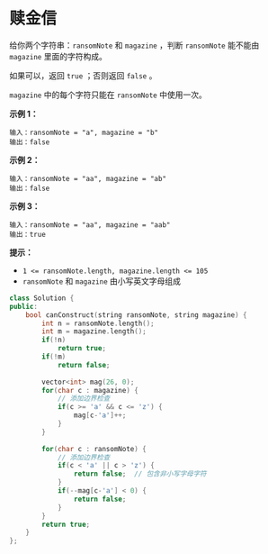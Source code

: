 # 赎金信

给你两个字符串：`ransomNote` 和 `magazine` ，判断 `ransomNote` 能不能由 `magazine` 里面的字符构成。

如果可以，返回 `true` ；否则返回 `false` 。

`magazine` 中的每个字符只能在 `ransomNote` 中使用一次。

 

**示例 1：**

```
输入：ransomNote = "a", magazine = "b"
输出：false
```

**示例 2：**

```
输入：ransomNote = "aa", magazine = "ab"
输出：false
```

**示例 3：**

```
输入：ransomNote = "aa", magazine = "aab"
输出：true
```

 

**提示：**

- `1 <= ransomNote.length, magazine.length <= 105`
- `ransomNote` 和 `magazine` 由小写英文字母组成



```cpp
class Solution {
public:
    bool canConstruct(string ransomNote, string magazine) {
        int n = ransomNote.length();
        int m = magazine.length();
        if(!n)
            return true;
        if(!m)
            return false;
            
        vector<int> mag(26, 0);
        for(char c : magazine) {
            // 添加边界检查
            if(c >= 'a' && c <= 'z') {
                mag[c-'a']++;
            }
        }
        
        for(char c : ransomNote) {
            // 添加边界检查
            if(c < 'a' || c > 'z') {
                return false;  // 包含非小写字母字符
            }
            if(--mag[c-'a'] < 0) {
                return false;
            }
        }
        return true;
    }
};
```

